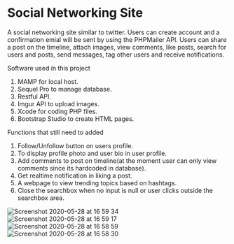 # Social Networking Site

A social networking site similar to twitter. Users can create account and a confirmation emial will be sent by using the PHPMailer API. Users can share a post on the timeline, attach images, view comments, like posts, search for users and posts, send messages, tag other users and receive notifications.

Software used in this project
1. MAMP for local host.
2. Sequel Pro to manage database.
3. Restful API.
4. Imgur API to upload images.
5. Xcode for coding PHP files.
6. Bootstrap Studio to create HTML pages.

Functions that still need to added
1. Follow/Unfollow button on users profile.
2. To display profile photo and user bio in user profile.
3. Add comments to post on timeline(at the moment user can only view comments since its hardcoded in database).
4. Get realtime notification in liking a post.
5. A webpage to view trending topics based on hashtags.
6. Close the searchbox when no input is null or user clicks outside the searchbox area.
 

![Screenshot 2020-05-28 at 16 59 34](https://user-images.githubusercontent.com/44797251/83136309-de50cd80-a104-11ea-8108-d41c48e21829.png)
![Screenshot 2020-05-28 at 16 59 17](https://user-images.githubusercontent.com/44797251/83136322-e3158180-a104-11ea-8e99-1eaf7e150f78.png)
![Screenshot 2020-05-28 at 16 58 59](https://user-images.githubusercontent.com/44797251/83136326-e3ae1800-a104-11ea-807a-2b93ace43422.png)
![Screenshot 2020-05-28 at 16 58 30](https://user-images.githubusercontent.com/44797251/83136330-e577db80-a104-11ea-9b09-ece01c683d7e.png)
